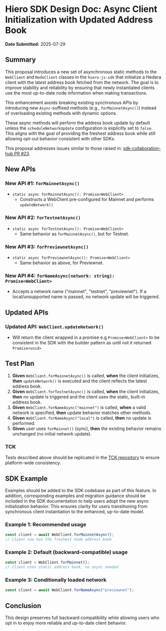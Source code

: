 # Hiero SDK Design Doc: Async Client Initialization with Updated Address Book

**Date Submitted:** 2025-07-29

## Summary

This proposal introduces a new set of asynchronous static methods to the `WebClient` and `NodeClient` classes in the `hiero-js-sdk` that initialize a Hedera client with the latest address book fetched from the network. The goal is to improve stability and reliability by ensuring that newly instantiated clients use the most up-to-date node information when making transactions.

This enhancement avoids breaking existing synchronous APIs by introducing new `Async`-suffixed methods (e.g., `forMainnetAsync()`) instead of overloading existing methods with dynamic options.

These async methods will perform the address book update by default unless the `scheduleNetworkUpdate` configuration is explicitly set to `false`. This aligns with the goal of providing the freshest address book while still allowing opt-out behavior consistent with other SDKs.

This proposal addresses issues similar to those raised in: [sdk-collaboration-hub PR #23](https://github.com/hiero-ledger/sdk-collaboration-hub/pull/23).

## New APIs

### New API #1: `forMainnetAsync()`

- `static async forMainnetAsync(): Promise<WebClient>`
  - Constructs a WebClient pre-configured for Mainnet and performs `updateNetwork()`

### New API #2: `forTestnetAsync()`

- `static async forTestnetAsync(): Promise<WebClient>`
  - Same behavior as `forMainnetAsync()`, but for Testnet.

### New API #3: `forPreviewnetAsync()`

- `static async forPreviewnetAsync(): Promise<WebClient>`
  - Same behavior as above, for Previewnet.

### New API #4: `forNameAsync(network: string): Promise<WebClient>`

- Accepts a network name ("mainnet", "testnet", "previewnet"). If a local/unsupported name is passed, no network update will be triggered.

## Updated APIs

### Updated API: `WebClient.updateNetwork()`

- Will return the client wrapped in a promise e.g `Promise<WebClient>` to be consistent in the SDK with the builder pattern as until not it returned `Promise<void>`

## Test Plan

1. **Given** `WebClient.forMainnetAsync()` is called, **when** the client initializes, **then** `updateNetwork()` is executed and the client reflects the latest address book.
2. **Given** `WebClient.forTestnetAsync()` is called, **when** the client initializes, **then** no update is triggered and the client uses the static, built-in address book.
3. **Given** `WebClient.forNameAsync("mainnet")` is called, **when** a valid network is specified, **then** update behavior matches other methods.
4. **Given** `WebClient.forNameAsync("local")` is called, **then** no update is performed.
5. **Given** user uses `forMainnet()` (sync), **then** the existing behavior remains unchanged (no initial network update).

### TCK

Tests described above should be replicated in the [TCK repository](https://github.com/hiero-ledger/hiero-sdk-tck) to ensure platform-wide consistency.

## SDK Example

Examples should be added to the SDK codebase as part of this feature. In addition, corresponding examples and migration guidance should be included in the SDK documentation to help users adopt the new async initialization behavior. This ensures clarity for users transitioning from synchronous client instantiation to the enhanced, up-to-date model.

### Example 1: Recommended usage

```js
const client = await WebClient.forMainnetAsync();
// client now has the freshest node address book
```

### Example 2: Default (backward-compatible) usage

```js
const client = WebClient.forMainnet();
// client uses static address book, no async needed
```

### Example 3: Conditionally loaded network

```js
const client = await WebClient.forNameAsync("previewnet");
```

## Conclusion

This design preserves full backward compatibility while allowing users who opt in to enjoy more reliable and up-to-date client behavior.
